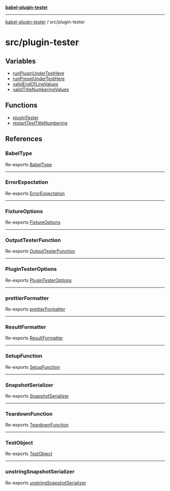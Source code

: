 [**babel-plugin-tester**](../../README.md)

***

[babel-plugin-tester](../../README.md) / src/plugin-tester

# src/plugin-tester

## Variables

- [runPluginUnderTestHere](variables/runPluginUnderTestHere.md)
- [runPresetUnderTestHere](variables/runPresetUnderTestHere.md)
- [validEndOfLineValues](variables/validEndOfLineValues.md)
- [validTitleNumberingValues](variables/validTitleNumberingValues.md)

## Functions

- [pluginTester](functions/pluginTester.md)
- [restartTestTitleNumbering](functions/restartTestTitleNumbering.md)

## References

### BabelType

Re-exports [BabelType](../types/type-aliases/BabelType.md)

***

### ErrorExpectation

Re-exports [ErrorExpectation](../types/type-aliases/ErrorExpectation.md)

***

### FixtureOptions

Re-exports [FixtureOptions](../types/interfaces/FixtureOptions.md)

***

### OutputTesterFunction

Re-exports [OutputTesterFunction](../types/type-aliases/OutputTesterFunction.md)

***

### PluginTesterOptions

Re-exports [PluginTesterOptions](../types/interfaces/PluginTesterOptions.md)

***

### prettierFormatter

Re-exports [prettierFormatter](../formatters/prettier/variables/prettierFormatter.md)

***

### ResultFormatter

Re-exports [ResultFormatter](../types/type-aliases/ResultFormatter.md)

***

### SetupFunction

Re-exports [SetupFunction](../types/type-aliases/SetupFunction.md)

***

### SnapshotSerializer

Re-exports [SnapshotSerializer](../type-aliases/SnapshotSerializer.md)

***

### TeardownFunction

Re-exports [TeardownFunction](../types/type-aliases/TeardownFunction.md)

***

### TestObject

Re-exports [TestObject](../types/interfaces/TestObject.md)

***

### unstringSnapshotSerializer

Re-exports [unstringSnapshotSerializer](../serializers/unstring-snapshot/variables/unstringSnapshotSerializer.md)
